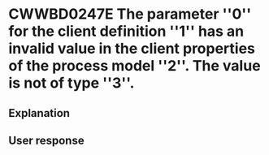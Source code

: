 # CWWBD0247E The parameter ''0'' for the client definition ''1'' has an invalid value in the client properties of the process model ''2''. The value is not of type ''3''.

## Explanation

## User response
